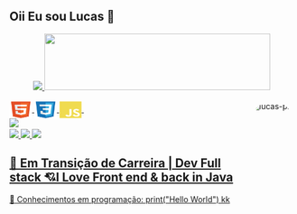 ## Oii Eu sou Lucas 🖤
<div align="center">
  <a href="https://github.com/lucasbcknd">
  <img height="160em" src="https://github-readme-stats.vercel.app/api?username=lucasbacknd&show_icons=true&theme=dracula&include_all_commits=true&count_private=true"/>
  <img height="100em" width="400px" src="https://github-readme-stats.vercel.app/api/top-langs/?username=lucasbacknd&layout=compact&langs_count=7&theme=dracula"/>
</div>
<div style="display: inline_block"><br>
  
  <img align="center" alt="Rafa-HTML" height="30" width="40" src="https://raw.githubusercontent.com/devicons/devicon/master/icons/html5/html5-original.svg">
  <img align="center" alt="Rafa-CSS" height="30" width="40" src="https://raw.githubusercontent.com/devicons/devicon/master/icons/css3/css3-original.svg">
  <img align="center" alt="Rafa-Js" height="30" width="40" src="https://raw.githubusercontent.com/devicons/devicon/master/icons/javascript/javascript-plain.svg">
  <img  align"center"/>
  <img align="right" alt="lucas-pic" height="150" style="border-radius:50px;" src=https://rihappy.vtexassets.com/arquivos/ids/487004/F1115_DIO_SW_The-Child_Cuddle_Meme_LookingUp_2.jpg?v=637196373202900000>
</div>
 
  <div>
<img src="https://img.icons8.com/color/40/000000/code.png"/> 
    <div class="icons8-logo-java-coffee-cup"></div>
<img src="https://img.icons8.com/fluency/40/000000/sublime-text.png"/>
<img src="https://img.icons8.com/color/40/000000/visual-studio-code-2019.png"/>
<img src="https://img.icons8.com/officel/40/000000/prototype.png"/>
    
  </div>
  
## 🔭 Em Transição de Carreira | Dev Full stack 💘I Love Front end & back in Java 
💾 Conhecimentos em programação: print("Hello World") kk
 
